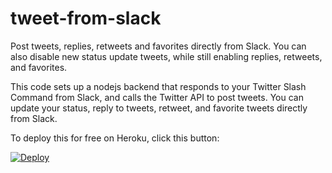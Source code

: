 # tweet-from-slack
Post tweets, replies, retweets and favorites directly from Slack. You can also disable new status update tweets, while still enabling replies, retweets, and favorites. 

This code sets up a nodejs backend that responds to your Twitter Slash Command from Slack, and calls the Twitter API to post tweets. You can update your status, reply to tweets, retweet, and favorite tweets directly from Slack.

To deploy this for free on Heroku, click this button:

[![Deploy](https://www.herokucdn.com/deploy/button.png)](https://heroku.com/deploy)